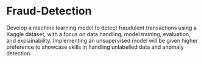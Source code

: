 # Fraud-Detection

Develop a machine learning model to detect fraudulent transactions using a Kaggle dataset,
with a focus on data handling, model training, evaluation, and explainability. Implementing an
unsupervised model will be given higher preference to showcase skills in handling
unlabelled data and anomaly detection.
